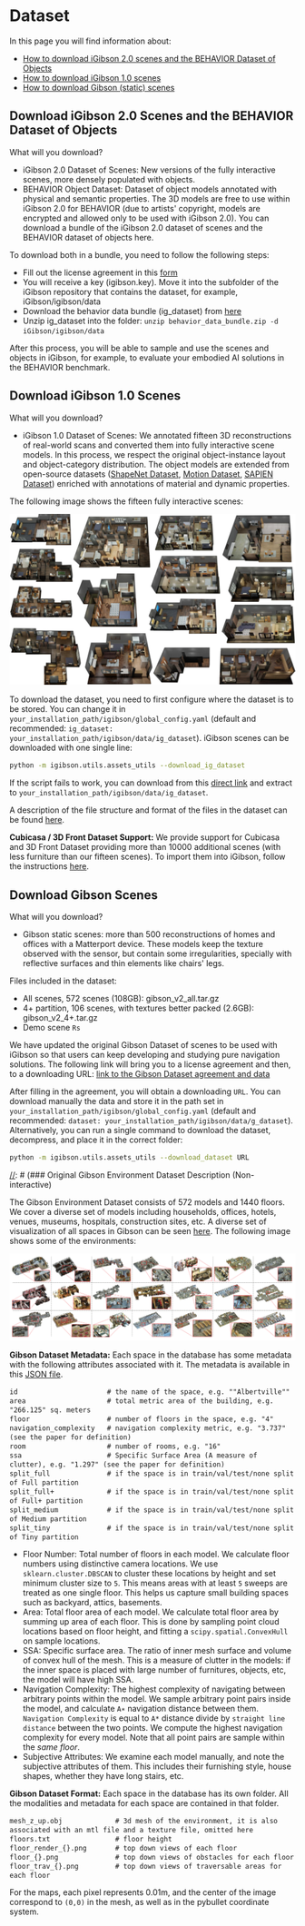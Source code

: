 # Dataset

In this page you will find information about:

[//]: # (In dataset we include two parts. First we introduce the new iGibson dataset in this release. Secondly, we introduce how to download previous Gibson dataset, which is updated and compatible with iGibson.)



- [How to download iGibson 2.0 scenes and the BEHAVIOR Dataset of Objects](#download-igibson-2.0-scenes-and-behavior-dataset-of-objects)
- [How to download iGibson 1.0 scenes](#download-igibson-1.0-scenes)
- [How to download Gibson (static) scenes](#download-gibson-scenes)

## Download iGibson 2.0 Scenes and the BEHAVIOR Dataset of Objects

What will you download?
- iGibson 2.0 Dataset of Scenes: New versions of the fully interactive scenes, more densely populated with objects.
- BEHAVIOR Object Dataset: Dataset of object models annotated with physical and semantic properties. The 3D models are free to use within iGibson 2.0 for BEHAVIOR (due to artists' copyright, models are encrypted and allowed only to be used with iGibson 2.0). You can download a bundle of the iGibson 2.0 dataset of scenes and the BEHAVIOR dataset of objects here.

To download both in a bundle, you need to follow the following steps:
- Fill out the license agreement in this [form](https://docs.google.com/forms/d/e/1FAIpQLScPwhlUcHu_mwBqq5kQzT2VRIRwg_rJvF0IWYBk_LxEZiJIFg/viewform)
- You will receive a key (igibson.key). Move it into the subfolder of the iGibson repository that contains the dataset, for example, iGibson/igibson/data
- Download the behavior data bundle (ig_dataset) from [here](https://storage.googleapis.com/gibson_scenes/behavior_data_bundle.zip)
- Unzip ig_dataset into the folder: `unzip behavior_data_bundle.zip -d iGibson/igibson/data`

After this process, you will be able to sample and use the scenes and objects in iGibson, for example, to evaluate your embodied AI solutions in the BEHAVIOR benchmark.

## Download iGibson 1.0 Scenes

What will you download?
- iGibson 1.0 Dataset of Scenes: We annotated fifteen 3D reconstructions of real-world scans and converted them into fully interactive scene models. In this process, we respect the original object-instance layout and object-category distribution. The object models are extended from open-source datasets ([ShapeNet Dataset](https://www.shapenet.org/), [Motion Dataset](http://motiondataset.zbuaa.com/), [SAPIEN Dataset](https://sapien.ucsd.edu/)) enriched with annotations of material and dynamic properties. 

The following image shows the fifteen fully interactive scenes: 

![placeholder.jpg](images/ig_scene.png)

To download the dataset, you need to first configure where the dataset is to be stored. You can change it in `your_installation_path/igibson/global_config.yaml` (default and recommended: `ig_dataset: your_installation_path/igibson/data/ig_dataset`). iGibson scenes can be downloaded with one single line:

```bash
python -m igibson.utils.assets_utils --download_ig_dataset
```

If the script fails to work, you can download from this [direct link](https://storage.googleapis.com/gibson_scenes/ig_dataset.tar.gz) and extract to `your_installation_path/igibson/data/ig_dataset`.

A description of the file structure and format of the files in the dataset can be found [here](https://github.com/StanfordVL/iGibson/tree/master/igibson/utils/data_utils). 

**Cubicasa / 3D Front Dataset Support:** We provide support for Cubicasa and 3D Front Dataset providing more than 10000 additional scenes (with less furniture than our fifteen scenes). To import them into iGibson, follow the instructions [here](https://github.com/StanfordVL/iGibson/tree/master/igibson/utils/data_utils/ext_scene). 

## Download Gibson Scenes

What will you download?
- Gibson static scenes: more than 500 reconstructions of homes and offices with a Matterport device. These models keep the texture observed with the sensor, but contain some irregularities, specially with reflective surfaces and thin elements like chairs' legs.

Files included in the dataset:

- All scenes, 572 scenes (108GB): gibson_v2_all.tar.gz
- 4+ partition, 106 scenes, with textures better packed (2.6GB): gibson_v2_4+.tar.gz
- Demo scene `Rs`

We have updated the original Gibson Dataset of scenes to be used with iGibson so that users can keep developing and studying pure navigation solutions. The following link will bring you to a license agreement and then, to a downloading URL:  [link to the Gibson Dataset agreement and data](https://forms.gle/36TW9uVpjrE1Mkf9A)

After filling in the agreement, you will obtain a downloading `URL`. 
You can download manually the data and store it in the path set in `your_installation_path/igibson/global_config.yaml` (default and recommended: `dataset: your_installation_path/igibson/data/g_dataset`). 
Alternatively, you can run a single command to download the dataset, decompress, and place it in the correct folder:
```bash
python -m igibson.utils.assets_utils --download_dataset URL
```

[//]: # (<a href="https://forms.gle/36TW9uVpjrE1Mkf9A" target="_blank">[[ Get download link for Gibson Data ]]</a>.)

[//]: # (### Original Gibson Environment Dataset Description (Non-interactive)


The Gibson Environment Dataset consists of 572 models and 1440 floors. We cover a diverse set of models including households, offices, hotels, venues, museums, hospitals, construction sites, etc. A diverse set of visualization of all spaces in Gibson can be seen [here](http://gibsonenv.stanford.edu/database/).
The following image shows some of the environments:
 
![spaces.png](images/spaces.png)

**Gibson Dataset Metadata:** Each space in the database has some metadata with the following attributes associated with it. The metadata is available in this [JSON file](https://raw.githubusercontent.com/StanfordVL/GibsonEnv/master/gibson/data/data.json). 
```
id                      # the name of the space, e.g. ""Albertville""
area                    # total metric area of the building, e.g. "266.125" sq. meters
floor                   # number of floors in the space, e.g. "4"
navigation_complexity   # navigation complexity metric, e.g. "3.737" (see the paper for definition)
room                    # number of rooms, e.g. "16"
ssa                     # Specific Surface Area (A measure of clutter), e.g. "1.297" (see the paper for definition)
split_full              # if the space is in train/val/test/none split of Full partition 
split_full+             # if the space is in train/val/test/none split of Full+ partition 
split_medium            # if the space is in train/val/test/none split of Medium partition 
split_tiny              # if the space is in train/val/test/none split of Tiny partition 
```
- Floor Number: Total number of floors in each model. We calculate floor numbers using distinctive camera locations. We use `sklearn.cluster.DBSCAN` to cluster these locations by height and set minimum cluster size to `5`. This means areas with at least `5` sweeps are treated as one single floor. This helps us capture small building spaces such as backyard, attics, basements.
- Area: Total floor area of each model. We calculate total floor area by summing up area of each floor. This is done by sampling point cloud locations based on floor height, and fitting a `scipy.spatial.ConvexHull` on sample locations.
- SSA: Specific surface area. The ratio of inner mesh surface and volume of convex hull of the mesh. This is a measure of clutter in the models: if the inner space is placed with large number of furnitures, objects, etc, the model will have high SSA. 
- Navigation Complexity: The highest complexity of navigating between arbitrary points within the model. We sample arbitrary point pairs inside the model, and calculate `A∗` navigation distance between them. `Navigation Complexity` is equal to `A*` distance divide by `straight line distance` between the two points. We compute the highest navigation complexity for every model. Note that all point pairs are sample within the *same floor*.
- Subjective Attributes: We examine each model manually, and note the subjective attributes of them. This includes their furnishing style, house shapes, whether they have long stairs, etc.

**Gibson Dataset Format:** Each space in the database has its own folder. All the modalities and metadata for each space are contained in that folder. 
```
mesh_z_up.obj             # 3d mesh of the environment, it is also associated with an mtl file and a texture file, omitted here
floors.txt                # floor height
floor_render_{}.png       # top down views of each floor
floor_{}.png              # top down views of obstacles for each floor
floor_trav_{}.png         # top down views of traversable areas for each floor  
```

For the maps, each pixel represents 0.01m, and the center of the image correspond to `(0,0)` in the mesh, as well as in the pybullet coordinate system. 



